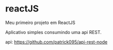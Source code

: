 # reactJS
Meu primeiro projeto em ReactJS

Aplicativo simples consumindo uma api REST.


api: https://github.com/patrick095/api-rest-node
